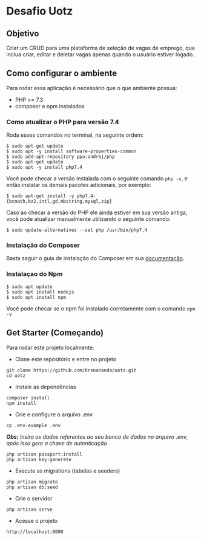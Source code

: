# Desafio Uotz

## Objetivo

Criar um CRUD para uma plataforma de seleção de vagas de emprego, que inclua criar, editar e deletar vagas apenas quando o usuário estiver logado.

## Como configurar o ambiente

Para rodar essa aplicação é necessário que o que ambiente possua:

- PHP >= 7.3
- composer e npm instalados

### Como atualizar o PHP para versão 7.4

Roda esses comandos no terminal, na seguinte ordem:

```
$ sudo apt-get update
$ sudo apt -y install software-properties-common
$ sudo add-apt-repository ppa:ondrej/php
$ sudo apt-get update
$ sudo apt -y install php7.4
```

Você pode checar a versão instalada com o seguinte comando `php -v`, e então instalar os demais pacotes adicionais, por exemplo:

```
$ sudo apt-get install -y php7.4-{bcmath,bz2,intl,gd,mbstring,mysql,zip}
```

Caso ao checar a versão do PHP ele ainda estiver em sua versão antiga, você pode atualizar manualmente utilizando o seguinte comando:

```
$ sudo update-alternatives --set php /usr/bin/php7.4
```

### Instalação do Composer

Basta seguir o guia de instalação do Composer em sua [documentação](https://getcomposer.org/download/).

### Instalaçao do Npm

```
$ sudo apt update
$ sudo apt install nodejs
$ sudo apt install npm
```

Você pode checar se o npm foi instalado corretamente com o comando `npm -v`


## Get Starter (Começando)

Para rodar este projeto localmente:

- Clone este repositório e entre no projeto

```
git clone https://github.com/Krsnananda/uotz.git
cd uotz
```

- Instale as dependências

```
composer install
npm install
```

- Crie e configure o arquivo .env

```
cp .env.example .env
```
_**Obs:** Insira os dados referentes ao seu banco de dados no arquivo .env, após isso gere a chave de autenticação_

```
php artisan passport:install
php artisan key:generate
```

- Execute as migrations (tabelas e seeders)

```
php artisan migrate
php artisan db:seed
```
- Crie o servidor

```
php artisan serve
```

- Acesse o projeto

```
http://localhost:8080
```
